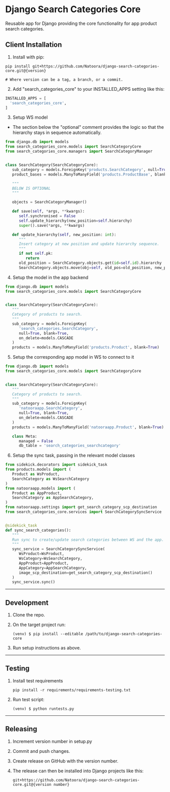 Django Search Categories Core
=============================

Reusable app for Django providing the core functionality for app product search categories.

Client Installation
-------------------

1. Install with pip:

 ```shell
 pip install git+https://github.com/Natoora/django-search-categories-core.git@{version}

 # Where version can be a tag, a branch, or a commit.
 ```

2. Add "search_categories_core" to your INSTALLED_APPS setting like this:

 ```python
INSTALLED_APPS = [
   'search_categories_core',
]
 ```

3. Setup WS model

- The section below the "optional" comment provides the logic so that the hierarchy stays in sequence automatically.

```python
from django.db import models
from search_categories_core.models import SearchCategoryCore
from search_categories_core.managers import SearchCategoryManager


class SearchCategory(SearchCategoryCore):
   sub_category = models.ForeignKey('products.SearchCategory', null=True, blank=True, on_delete=models.CASCADE)
   product_bases = models.ManyToManyField('products.ProductBase', blank=True)

   """
   BELOW IS OPTIONAL
   """

   objects = SearchCategoryManager()

   def save(self, *args, **kwargs):
      self.synchronised = False
      self.update_hierarchy(new_position=self.hierarchy)
      super().save(*args, **kwargs)

   def update_hierarchy(self, new_position: int):
      """
      Insert category at new position and update hierarchy sequence.
      """
      if not self.pk:
         return
      old_position = SearchCategory.objects.get(id=self.id).hierarchy
      SearchCategory.objects.move(obj=self, old_pos=old_position, new_pos=new_position, save=False)
```

4. Setup the model in the app backend

```python
from django.db import models
from search_categories_core.models import SearchCategoryCore


class SearchCategory(SearchCategoryCore):
   """
   Category of products to search.
   """
   sub_category = models.ForeignKey(
      'search_categories.SearchCategory',
      null=True, blank=True,
      on_delete=models.CASCADE
   )
   products = models.ManyToManyField('products.Product', blank=True)
```

5. Setup the corresponding app model in WS to connect to it

```python
from django.db import models
from search_categories_core.models import SearchCategoryCore


class SearchCategory(SearchCategoryCore):
   """
   Category of products to search.
   """
   sub_category = models.ForeignKey(
      'natooraapp.SearchCategory',
      null=True, blank=True,
      on_delete=models.CASCADE
   )
   products = models.ManyToManyField('natooraapp.Product', blank=True)

   class Meta:
      managed = False
      db_table = 'search_categories_searchcategory'
```

6. Setup the sync task, passing in the relevant model classes

```python
from sidekick.decorators import sidekick_task
from products.models import (
   Product as WsProduct,
   SearchCategory as WsSearchCategory
)
from natooraapp.models import (
   Product as AppProduct,
   SearchCategory as AppSearchCategory,
)
from natooraapp.settings import get_search_category_scp_destination
from search_categories_core.services import SearchCategorySyncService


@sidekick_task
def sync_search_categories():
   """
   Run sync to create/update search categories between WS and the app.
   """
   sync_service = SearchCategorySyncService(
      WsProduct=WsProduct,
      WsCategory=WsSearchCategory,
      AppProduct=AppProduct,
      AppCategory=AppSearchCategory,
      image_scp_destination=get_search_category_scp_destination()
   )
   sync_service.sync()
```

---

Development
-----------

1. Clone the repo.

2. On the target project run:
    ```
    (venv) $ pip install --editable /path/to/django-search-categories-core
    ```

3. Run setup instructions as above.

---

Testing
-------

1. Install test requirements
    ```
    pip install -r requirements/requirements-testing.txt
    ```

2. Run test script:
    ```
    (venv) $ python runtests.py
    ```

---

Releasing
---------

1. Increment version number in setup.py

2. Commit and push changes.

3. Create release on GitHub with the version number.

4. The release can then be installed into Django projects like this:
    ```
    git+https://github.com/Natoora/django-search-categories-core.git@{version number}
    ```

